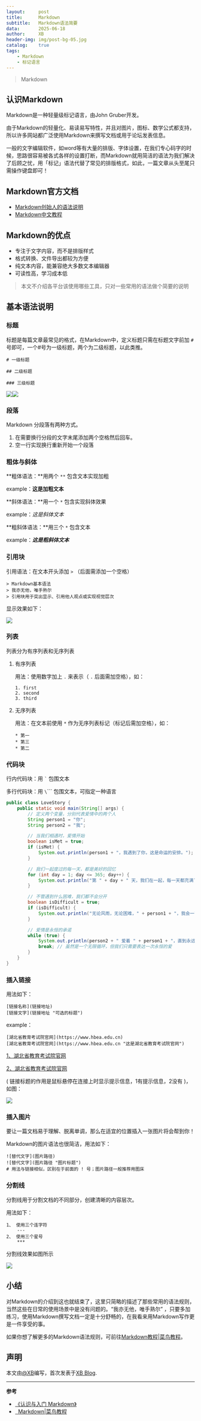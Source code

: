 ```yaml
---
layout:		post
title:		Markdown
subtitle:	Markdown语法简要
data:		2025-06-18
author:		XB
header-img:	img/post-bg-05.jpg
catalog:	true
tags:
    - Markdown
    - 标记语言
---
```


> Markdown

## 认识Markdown


Markdown是一种轻量级标记语言，由John Gruber开发。

由于Markdown的轻量化、易读易写特性，并且对图片，图标、数学公式都支持，所以许多网站都广泛使用Markdown来撰写文档或用于论坛发表信息。

一般的文字编辑软件，如word等有大量的排版、字体设置，在我们专心码字的时候，思路很容易被各式各样的设置打断，而Markdown就用简洁的语法为我们解决了后顾之忧，用「标记」语法代替了常见的排版格式，如此，一篇文章从头至尾只需操作键盘即可！


## Markdown官方文档

- [Markdown创始人的语法说明](https://daringfireball.net/projects/markdown/syntax)
- [Markdown中文教程](https://markdown.com.cn/)

## Markdown的优点
- 专注于文字内容，而不是排版样式
- 格式转换、文件导出都较为方便
- 纯文本内容，能兼容绝大多数文本编辑器
- 可读性高，学习成本低


> 本文不介绍各平台该使用哪些工具，只对一些常用的语法做个简要的说明


## 基本语法说明


### 标题

标题是每篇文章最常见的格式，在Markdown中，定义标题只需在标题文字前加 ` # ` 号即可，一个#号为一级标题，两个为二级标题，以此类推。

```
# 一级标题 

## 二级标题 

### 三级标题
```

![](https://tuchuang.zhangqingjun.xyz/picture/title11.png)![](https://tuchuang.zhangqingjun.xyz/picture/title2.png)


### 段落

Markdown 分段落有两种方式。

1. 在需要换行分段的文字末尾添加两个空格然后回车。
2. 空一行实现换行重新开始一个段落


### 粗体与斜体

**粗体语法：**用两个 `**` 包含文本实现加粗

example：**这是加粗文本**

**斜体语法：**用一个 `*` 包含实现斜体效果

example：*这是斜体文本*

**粗斜体语法：**用三个 `*` 包含文本

example：***这是粗斜体文本***



### 引用块

引用语法：在文本开头添加 `>` （后面需添加一个空格）

``` 
> Markdown基本语法
> 我亦无他，唯手熟尔
> 引用块用于突出显示、引用他人观点或实现视觉层次
```
显示效果如下：

![](https://tuchuang.zhangqingjun.xyz/picture/Reference-blocks.png)


### 列表

列表分为有序列表和无序列表

1. 有序列表

   用法：使用数字加上 `.` 来表示（ `.` 后面需加空格），如：

   ```
   1. first
   2. second
   3. third
   ```



2. 无序列表

   用法：在文本前使用 `*` 作为无序列表标记（标记后需加空格），如：

   ```
   * 第一
   * 第三
   * 第二
   ```



### 代码块

行内代码块：用  `` ` `` 包围文本

多行代码块：用 `\`\`\`` 包围文本，可指定一种语言

```java
public class LoveStory {
    public static void main(String[] args) {
        // 定义两个变量，分别代表爱情中的两个人
        String person1 = "你";
        String person2 = "我";

        // 当我们相遇时，爱情开始
        boolean isMet = true;
        if (isMet) {
            System.out.println(person1 + "，我遇到了你，这是命运的安排。");
        }

        // 我们一起度过的每一天，都是美好的回忆
        for (int day = 1; day <= 365; day++) {
            System.out.println("第 " + day + " 天，我们在一起，每一天都充满了爱。");
        }

        // 不管遇到什么困难，我们都不会分开
        boolean isDifficult = true;
        if (isDifficult) {
            System.out.println("无论风雨，无论困难，" + person1 + "，我会一直陪在你身边。");
        }

        // 爱情是永恒的承诺
        while (true) {
            System.out.println(person2 + " 爱着 " + person1 + "，直到永远……");
            break; // 虽然是一个无限循环，但我们只需要表达一次永恒的爱
        }
    }
}
```



### 插入链接

用法如下：

```
[链接名称](链接地址)
[链接文字](链接地址 "可选的标题")
```


example：

``` 
[湖北省教育考试院官网](https://www.hbea.edu.cn)
[湖北省教育考试院官网](https://www.hbea.edu.cn "这是湖北省教育考试院官网")
```

[1、湖北省教育考试院官网](https://www.hbea.edu.cn)

[2、湖北省教育考试院官网](https://www.hbea.edu.cn "这是湖北省教育考试院官网")

( 链接标题的作用是鼠标悬停在连接上时显示提示信息，1有提示信息，2没有 )，如图：

![](https://tuchuang.zhangqingjun.xyz/picture/insert-link.jpg)


### 插入图片

要让一篇文档易于理解、脱离单调，那么在适宜的位置插入一张图片将会帮到你！

Markdown的图片语法也很简洁，用法如下：

```
![替代文字](图片路径)
![替代文字](图片路径 "图片标题")
# 用法与链接相似，区别在于前面的 ! 号；图片路径一般推荐用图床
```


### 分割线

分割线用于分割文档的不同部分，创建清晰的内容层次。

用法如下：

```
1、 使用三个连字符
	---
2、 使用三个星号
	***
```

分割线效果如图所示

 ![](https://tuchuang.zhangqingjun.xyz/picture/line.jpg)



## 小结

对Markdown的介绍到这也就结束了，这里只简略的描述了那些常用的语法规则，当然这些在日常的使用场景中是没有问题的。“我亦无他，唯手熟尔” ，只要多加练习，使用Markdown撰写文档一定是十分舒畅的，在我看来用Markdown写作更是一件享受的事。

如果你想了解更多的Markdown语法规则，可前往[Markdown教程\|菜鸟教程](https://www.runoob.com/markdown/md-tutorial.html)。



## 声明

本文由[@XB](https://github.com/zhangqingjun920)编写，首次发表于[XB Blog](https://liuzheng.zhangqingjun.xyz).


---


**参考**
* [《认识与入门 Markdown》](https://sspai.com/post/25137)
* [&nbsp;&nbsp;Markdown\|菜鸟教程](https://www.runoob.com/markdown)

